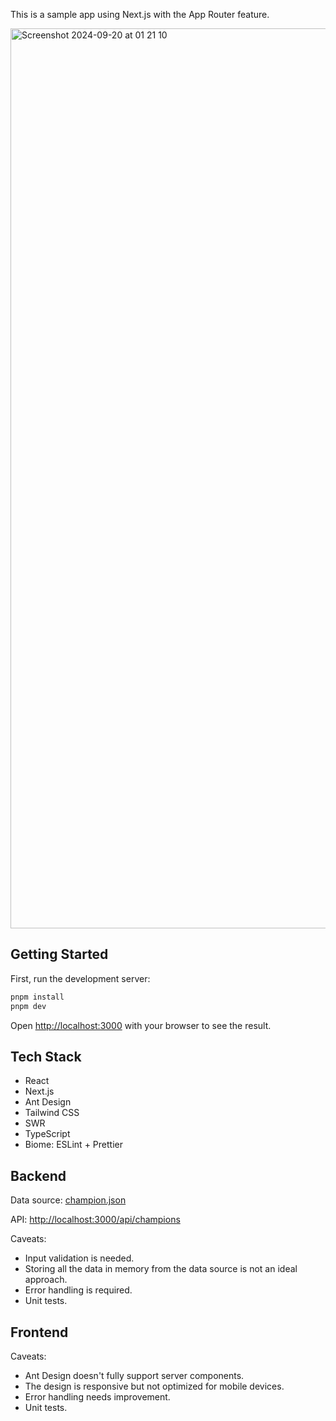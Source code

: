 This is a sample app using Next.js with the App Router feature.

<img width="1440" alt="Screenshot 2024-09-20 at 01 21 10" src="https://github.com/user-attachments/assets/bbfd4ed8-2332-4fe5-af9c-48080d9ea585">

## Getting Started

First, run the development server:

```bash
pnpm install
pnpm dev
```

Open [http://localhost:3000](http://localhost:3000) with your browser to see the result.

## Tech Stack

- React
- Next.js
- Ant Design
- Tailwind CSS
- SWR
- TypeScript
- Biome: ESLint + Prettier

## Backend

Data source: [champion.json](https://ddragon.leagueoflegends.com/cdn/13.17.1/data/en_US/champion.json)

API: [http://localhost:3000/api/champions](http://localhost:3000/api/champions)

Caveats:

- Input validation is needed.
- Storing all the data in memory from the data source is not an ideal approach.
- Error handling is required.
- Unit tests.

## Frontend

Caveats:

- Ant Design doesn't fully support server components.
- The design is responsive but not optimized for mobile devices.
- Error handling needs improvement.
- Unit tests.
